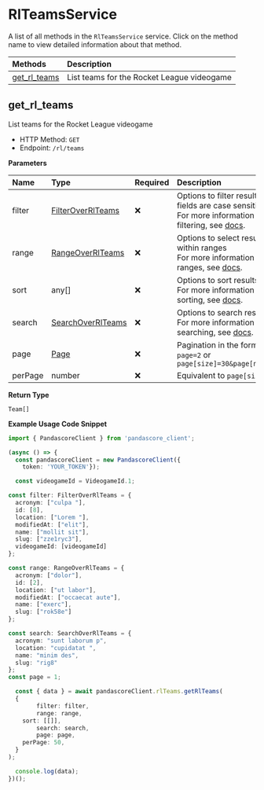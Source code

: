 # RlTeamsService

A list of all methods in the `RlTeamsService` service. Click on the method name to view detailed information about that method.

| Methods                       | Description                                |
| :---------------------------- | :----------------------------------------- |
| [get_rl_teams](#get_rl_teams) | List teams for the Rocket League videogame |

## get_rl_teams

List teams for the Rocket League videogame

- HTTP Method: `GET`
- Endpoint: `/rl/teams`

**Parameters**

| Name    | Type                                                | Required | Description                                                                                                                                         |
| :------ | :-------------------------------------------------- | :------- | :-------------------------------------------------------------------------------------------------------------------------------------------------- |
| filter  | [FilterOverRlTeams](../models/FilterOverRlTeams.md) | ❌       | Options to filter results. String fields are case sensitive <br/>For more information on filtering, see [docs](/docs/filtering-and-sorting#filter). |
| range   | [RangeOverRlTeams](../models/RangeOverRlTeams.md)   | ❌       | Options to select results within ranges <br/>For more information on ranges, see [docs](/docs/filtering-and-sorting#range).                         |
| sort    | any[]                                               | ❌       | Options to sort results <br/>For more information on sorting, see [docs](/docs/filtering-and-sorting#sort).                                         |
| search  | [SearchOverRlTeams](../models/SearchOverRlTeams.md) | ❌       | Options to search results <br/>For more information on searching, see [docs](/docs/filtering-and-sorting#search).                                   |
| page    | [Page](../models/Page.md)                           | ❌       | Pagination in the form of `page=2` or `page[size]=30&page[number]=2`                                                                                |
| perPage | number                                              | ❌       | Equivalent to `page[size]`                                                                                                                          |

**Return Type**

`Team[]`

**Example Usage Code Snippet**

```typescript
import { PandascoreClient } from 'pandascore_client';

(async () => {
  const pandascoreClient = new PandascoreClient({
	token: 'YOUR_TOKEN'});

  const videogameId = VideogameId.1;

const filter: FilterOverRlTeams = {
  acronym: ["culpa "],
  id: [8],
  location: ["Lorem "],
  modifiedAt: ["elit"],
  name: ["mollit sit"],
  slug: ["zze1ryc3"],
  videogameId: [videogameId]
};

const range: RangeOverRlTeams = {
  acronym: ["dolor"],
  id: [2],
  location: ["ut labor"],
  modifiedAt: ["occaecat aute"],
  name: ["exerc"],
  slug: ["rok58e"]
};

const search: SearchOverRlTeams = {
  acronym: "sunt laborum p",
  location: "cupidatat ",
  name: "minim des",
  slug: "rig8"
};
const page = 1;

  const { data } = await pandascoreClient.rlTeams.getRlTeams(
  {
		filter: filter,
		range: range,
    sort: [[]],
		search: search,
		page: page,
    perPage: 50,
  }
);

  console.log(data);
})();
```
